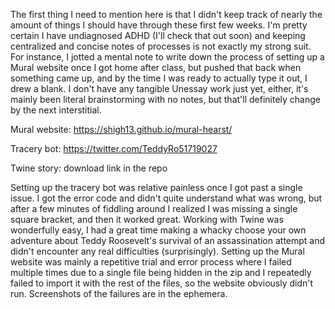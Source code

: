 The first thing I need to mention here is that I didn't keep track of nearly the amount of things I should have through these first few weeks. I'm pretty certain I have undiagnosed ADHD (I'll check that out soon) and keeping centralized and concise notes of processes is not exactly my strong suit. For instance, I jotted a mental note to write down the process of setting up a Mural website once I got home after class, but pushed that back when something came up, and by the time I was ready to actually type it out, I drew a blank. I don't have any tangible Unessay work just yet, either, it's mainly been literal brainstorming with no notes, but that'll definitely change by the next interstitial.

Mural website: https://shigh13.github.io/mural-hearst/

Tracery bot: https://twitter.com/TeddyRo51719027

Twine story: download link in the repo

Setting up the tracery bot was relative painless once I got past a single issue. I got the error code and didn't quite understand what was wrong, but after a few minutes of fiddling around I realized I was missing a single square bracket, and then it worked great. Working with Twine was wonderfully easy, I had a great time making a whacky choose your own adventure about Teddy Roosevelt's survival of an assassination attempt and didn't encounter any real difficulties (surprisingly). Setting up the Mural website was mainly a repetitive trial and error process where I failed multiple times due to a single file being hidden in the zip and I repeatedly failed to import it with the rest of the files, so the website obviously didn't run. Screenshots of the failures are in the ephemera.
